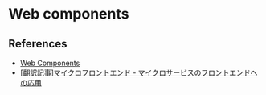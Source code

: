 # Web components

## References

- [Web Components](https://developer.mozilla.org/ja/docs/Web/Web_Components)
- [[翻訳記事]マイクロフロントエンド - マイクロサービスのフロントエンドへの応用](https://micro-frontends-japanese.org/)
